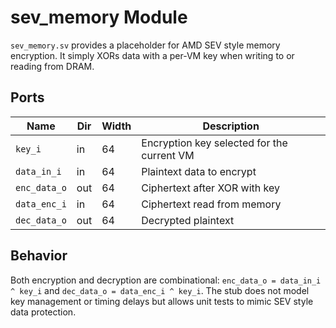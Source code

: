 # sev_memory Module

`sev_memory.sv` provides a placeholder for AMD SEV style memory encryption. It simply XORs data with a per-VM key when writing to or reading from DRAM.

## Ports

| Name | Dir | Width | Description |
|------|-----|-------|-------------|
| `key_i` | in | 64 | Encryption key selected for the current VM |
| `data_in_i` | in | 64 | Plaintext data to encrypt |
| `enc_data_o` | out | 64 | Ciphertext after XOR with key |
| `data_enc_i` | in | 64 | Ciphertext read from memory |
| `dec_data_o` | out | 64 | Decrypted plaintext |

## Behavior

Both encryption and decryption are combinational: `enc_data_o = data_in_i ^ key_i` and `dec_data_o = data_enc_i ^ key_i`. The stub does not model key management or timing delays but allows unit tests to mimic SEV style data protection.
